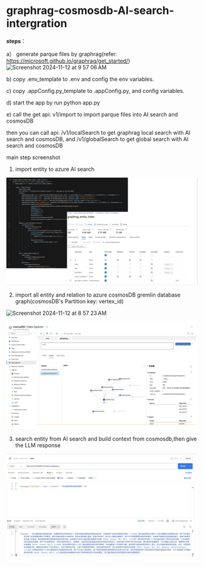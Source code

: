 # graphrag-cosmosdb-AI-search-intergration

**steps**：

a） generate parque files by graphrag(refer: https://microsoft.github.io/graphrag/get_started/)
<img width="787" alt="Screenshot 2024-11-12 at 9 57 06 AM" src="https://github.com/user-attachments/assets/c9feb39f-bb23-4b35-b8af-aa5c30a4151c">


b)   copy .env_template to .env and config the env variables.

c)   copy  .appConfig.py_template to .appConfig.py, and config variables.

d)   start the app by run python app.py 

e) call the get api: v1/import to import parque files into  AI search and cosmosDB

then you can call api: /v1/localSearch to get graphrag local search with AI search and cosmosDB, and /v1/globalSearch to get global search with AI search and cosmosDB


main step screenshot 

1. import entity to azure AI search

![entity_import2_ai_search](./images/entity_import2_ai_search.png)

2. import all entity and relation to azure cosmosDB gremlin database graph(cosmosDB's Partition key: vertex_id)
<img width="1442" alt="Screenshot 2024-11-12 at 8 57 23 AM" src="https://github.com/user-attachments/assets/f7bc4af8-4310-4c47-9e4a-16836bde42ad">


![entity_import2_cosmosdb](./images/entity_import2_cosmosdb.png)

3. search entity from AI search and build context from cosmosdb,then give the LLM response

![graphrag_query_cosmosdb](./images/graphrag_query_cosmosdb.png)
